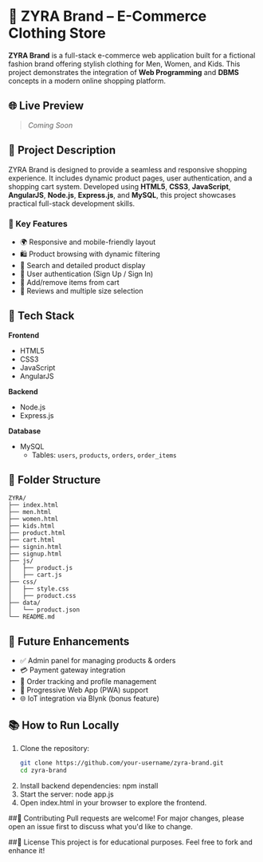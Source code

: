 # 👗 ZYRA Brand – E-Commerce Clothing Store

**ZYRA Brand** is a full-stack e-commerce web application built for a fictional fashion brand offering stylish clothing for Men, Women, and Kids. This project demonstrates the integration of **Web Programming** and **DBMS** concepts in a modern online shopping platform.

## 🌐 Live Preview

> _Coming Soon_

## 📖 Project Description

ZYRA Brand is designed to provide a seamless and responsive shopping experience. It includes dynamic product pages, user authentication, and a shopping cart system. Developed using **HTML5**, **CSS3**, **JavaScript**, **AngularJS**, **Node.js**, **Express.js**, and **MySQL**, this project showcases practical full-stack development skills.

### 🔑 Key Features

- 🌍 Responsive and mobile-friendly layout  
- 🛍️ Product browsing with dynamic filtering  
- 🔎 Search and detailed product display  
- 👤 User authentication (Sign Up / Sign In)  
- 🛒 Add/remove items from cart  
- 💬 Reviews and multiple size selection  

## 🧱 Tech Stack

**Frontend**  
- HTML5  
- CSS3  
- JavaScript  
- AngularJS  

**Backend**  
- Node.js  
- Express.js  

**Database**  
- MySQL  
  - Tables: `users`, `products`, `orders`, `order_items`

## 📁 Folder Structure

```
ZYRA/
├── index.html
├── men.html
├── women.html
├── kids.html
├── product.html
├── cart.html
├── signin.html
├── signup.html
├── js/
│   ├── product.js
│   ├── cart.js
├── css/
│   ├── style.css
│   ├── product.css
├── data/
│   └── product.json
└── README.md
```
## 🚀 Future Enhancements

- ✅ Admin panel for managing products & orders  
- 💳 Payment gateway integration  
- 🧾 Order tracking and profile management  
- 📱 Progressive Web App (PWA) support  
- 🌐 IoT integration via Blynk (bonus feature)

## 📚 How to Run Locally

1. Clone the repository:
   ```bash
   git clone https://github.com/your-username/zyra-brand.git
   cd zyra-brand
2. Install backend dependencies:
   npm install
3. Start the server:
   node app.js
4. Open index.html in your browser to explore the frontend.

##🤝 Contributing
Pull requests are welcome! For major changes, please open an issue first to discuss what you'd like to change.

##📜 License
This project is for educational purposes. Feel free to fork and enhance it!

